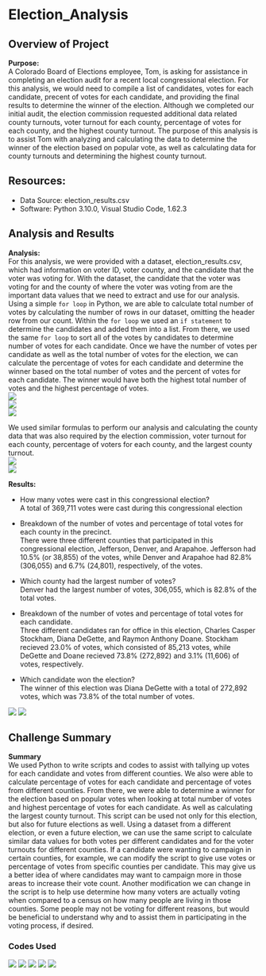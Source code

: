 # Election_Analysis

## Overview of Project

**Purpose:**  
A Colorado Board of Elections employee, Tom, is asking for assistance in completing an election audit for a recent local congressional election. For this analysis, we would need to compile a list of candidates, votes for each candidate, precent of votes for each candidate, and providing the final results to determine the winner of the election. Although we completed our initial audit, the election commission requested additional data related county turnouts, voter turnout for each county, percentage of votes for each county, and the highest county turnout. The purpose of this analysis is to assist Tom with analyzing and calculating the data to determine the winner of the election based on popular vote, as well as calculating data for county turnouts and determining the highest county turnout.

## Resources:
- Data Source: election_results.csv
- Software: Python 3.10.0, Visual Studio Code, 1.62.3

## Analysis and Results

**Analysis:**  
For this analysis, we were provided with a dataset, election_results.csv, which had information on voter ID, voter county, and the candidate that the voter was voting for. With the dataset, the candidate that the voter was voting for and the county of where the voter was voting from are the important data values that we need to extract and use for our analysis. Using a simple `for loop` in Python, we are able to calculate total number of votes by calculating the number of rows in our dataset, omitting the header row from our count. Within the `for loop` we used an `if statement` to determine the candidates and added them into a list. From there, we used the same `for loop` to sort all of the votes by candidates to determine number of votes for each candidate. Once we have the number of votes per candidate as well as the total number of votes for the election, we can calculate the percentage of votes for each candidate and determine the winner based on the total number of votes and the percent of votes for each candidate. The winner would have both the highest total number of votes and the highest percentage of votes.  
<img src="Resources/Votes_per_Candidate.PNG">  
<img src="Resources/Percent_per_Candidate.PNG">  
<img src="Resources/Determining_winner.PNG">  

We used similar formulas to perform our analysis and calculating the county data that was also required by the election commission, voter turnout for each county, percentage of voters for each county, and the largest county turnout.  
<img src="Resources/Votes_per_County.PNG">  
<img src="Resources/Percent_per_County_and_Largest_County.PNG">  


**Results:**  
- How many votes were cast in this congressional election?  
A total of 369,711 votes were cast during this congressional election

- Breakdown of the number of votes and percentage of total votes for each county in the precinct.  
There were three different counties that participated in this congressional election, Jefferson, Denver, and Arapahoe. Jefferson had 10.5% (or 38,855) of the votes, while Denver and Arapahoe had 82.8% (306,055) and 6.7% (24,801), respectively, of the votes.

- Which county had the largest number of votes?  
Denver had the largest number of votes, 306,055, which is 82.8% of the total votes.

- Breakdown of the number of votes and percentage of total votes for each candidate.  
Three different candidates ran for office in this election, Charles Casper Stockham, Diana DeGette, and Raymon Anthony Doane. Stockham recieved 23.0% of votes, which consisted of 85,213 votes, while DeGette and Doane recieved 73.8% (272,892) and 3.1% (11,606) of votes, respectively.

- Which candidate won the election?  
The winner of this election was Diana DeGette with a total of 272,892 votes, which was 73.8% of the total number of votes.  
<img src="Resources/Results_County_and_Candidate.PNG">  
<img src="Resources/Terminal_Output.PNG">  


## Challenge Summary

**Summary**  
We used Python to write scripts and codes to assist with tallying up votes for each candidate and votes from different counties. We also were able to calculate percentage of votes for each candidate and percentage of votes from different counties. From there, we were able to determine a winner for the election based on popular votes when looking at total number of votes and highest percentage of votes for each candidate. As well as calculating the largest county turnout. This script can be used not only for this election, but also for future elections as well. Using a dataset from a different election, or even a future election, we can use the same script to calculate similar data values for both votes per different candidates and for the voter turnouts for different counties. If a candidate were wanting to campaign in certain counties, for example, we can modify the script to give use votes or percentage of votes from specific counties per candidate. This may give us a better idea of where candidates may want to campaign more in those areas to increase their vote count. Another modification we can change in the script is to help use determine how many voters are actually voting when compared to a census on how many people are living in those counties. Some people may not be voting for different reasons, but would be beneficial to understand why and to assist them in participating in the voting process, if desired.


### Codes Used  
<img src="Resources/Code1.PNG">  
<img src="Resources/Code2.PNG">  
<img src="Resources/Code3.PNG">  
<img src="Resources/Code4.PNG">  
<img src="Resources/Code5.PNG">  
